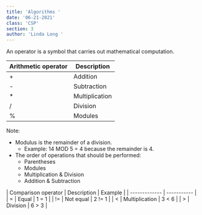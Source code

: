 ```yaml
---
title: 'Algorithms '
date: '06-21-2021'
class: 'CSP'
section: 3 
author: 'Linda Long '
---
```


An operator is a symbol that carries out mathematical computation.

| Arithmetic operator | Description |
| ------------- | ----------- | 
| + | Addition | 1 + 2 = 3 |
| - | Subtraction | 5 - 5 = 0 |
| * | Multiplication | 3 * 2 = 6 |
| / | Division | 4 / 2 = 2 |
| % | Modules |

Note:
* Modulus is the remainder of a division.
  - Example: 14 MOD 5 = 4 because the remainder is 4.
* The order of operations that should be performed:
  - Parentheses
  - Modules
  - Multiplication & Division
  - Addition & Subtraction

| Comparison operator | Description | Example |
| ------------- | ----------- | 
| = | Equal | 1 = 1 |
| != | Not equal | 2 != 1 |
| < | Multiplication | 3 < 6 |
| > | Division | 6 > 3 |
